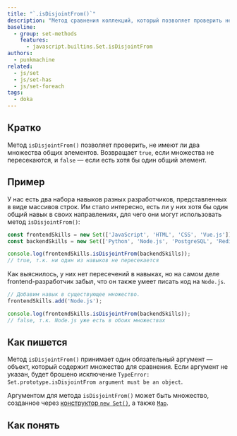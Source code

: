 ```yaml
---
title: "`.isDisjointFrom()`"
description: "Метод сравнения коллекций, который позволяет проверить не имеют ли два множества общих элементов"
baseline:
  - group: set-methods
    features:
      - javascript.builtins.Set.isDisjointFrom
authors:
  - punkmachine
related:
  - js/set
  - js/set-has
  - js/set-foreach
tags:
  - doka
---
```


## Кратко

Метод `isDisjointFrom()` позволяет проверить, не имеют ли два множества общих элементов. Возвращает `true`, если множества не пересекаются, и `false` — если есть хотя бы один общий элемент.

## Пример

У нас есть два набора навыков разных разработчиков, представленных в виде массивов строк. Им стало интересно, есть ли у них хотя бы один общий навык в своих направлениях, для чего они могут использовать метод `isDisjointFrom()`:

```js
const frontendSkills = new Set(['JavaScript', 'HTML', 'CSS', 'Vue.js']);
const backendSkills = new Set(['Python', 'Node.js', 'PostgreSQL', 'Redis']);

console.log(frontendSkills.isDisjointFrom(backendSkills));
// true, т.к. ни один из навыков не пересекается
```

Как выяснилось, у них нет пересечений в навыках, но на самом деле frontend-разработчик забыл, что он также умеет писать код на `Node.js`.

```js
// Добавим навык в существующее множество.
frontendSkills.add('Node.js');

console.log(frontendSkills.isDisjointFrom(backendSkills));
// false, т.к. Node.js уже есть в обоих множествах
```

## Как пишется

Метод `isDisjointFrom()` принимает один обязательный аргумент — объект, который содержит множество для сравнения. Если аргумент не указан, будет брошено исключение `TypeError: Set.prototype.isDisjointFrom argument must be an object`.

Аргументом для метода `isDisjointFrom()` может быть множество, созданное через [конструктор `new Set()`](/js/set-constructor/), а также [`Map`](/js/map/).

## Как понять


